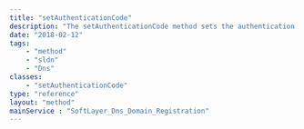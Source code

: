 ```yaml
---
title: "setAuthenticationCode"
description: "The setAuthenticationCode method sets the authentication code for the domain. The authentication code is a transfer key and provides an extra level of security, safeguarding domain names from unauthorized transfers. "
date: "2018-02-12"
tags:
    - "method"
    - "sldn"
    - "Dns"
classes:
    - "setAuthenticationCode"
type: "reference"
layout: "method"
mainService : "SoftLayer_Dns_Domain_Registration"
---
```

